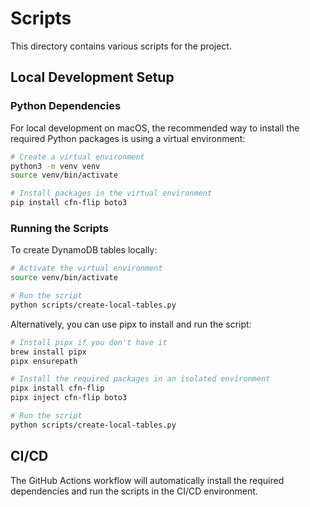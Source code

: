 # Scripts

This directory contains various scripts for the project.

## Local Development Setup

### Python Dependencies

For local development on macOS, the recommended way to install the required Python packages is using a virtual environment:

```bash
# Create a virtual environment
python3 -m venv venv
source venv/bin/activate

# Install packages in the virtual environment
pip install cfn-flip boto3
```

### Running the Scripts

To create DynamoDB tables locally:

```bash
# Activate the virtual environment
source venv/bin/activate

# Run the script
python scripts/create-local-tables.py
```

Alternatively, you can use pipx to install and run the script:

```bash
# Install pipx if you don't have it
brew install pipx
pipx ensurepath

# Install the required packages in an isolated environment
pipx install cfn-flip
pipx inject cfn-flip boto3

# Run the script
python scripts/create-local-tables.py
```

## CI/CD

The GitHub Actions workflow will automatically install the required dependencies and run the scripts in the CI/CD environment.
